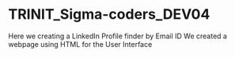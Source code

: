# TRINIT_Sigma-coders_DEV04
Here we creating a LinkedIn Profile finder by Email ID
We created a webpage using HTML for the User Interface
